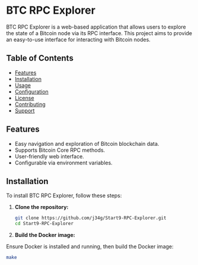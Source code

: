# BTC RPC Explorer

BTC RPC Explorer is a web-based application that allows users to explore the state of a Bitcoin node via its RPC interface. This project aims to provide an easy-to-use interface for interacting with Bitcoin nodes.

## Table of Contents

- [Features](#features)
- [Installation](#installation)
- [Usage](#usage)
- [Configuration](#configuration)
- [License](#license)
- [Contributing](#contributing)
- [Support](#support)

## Features

- Easy navigation and exploration of Bitcoin blockchain data.
- Supports Bitcoin Core RPC methods.
- User-friendly web interface.
- Configurable via environment variables.

## Installation

To install BTC RPC Explorer, follow these steps:

1. **Clone the repository:**

   ```bash
   git clone https://github.com/j34g/Start9-RPC-Explorer.git
   cd Start9-RPC-Explorer

2. **Build the Docker image:**

Ensure Docker is installed and running, then build the Docker image:
   ```bash
   make

